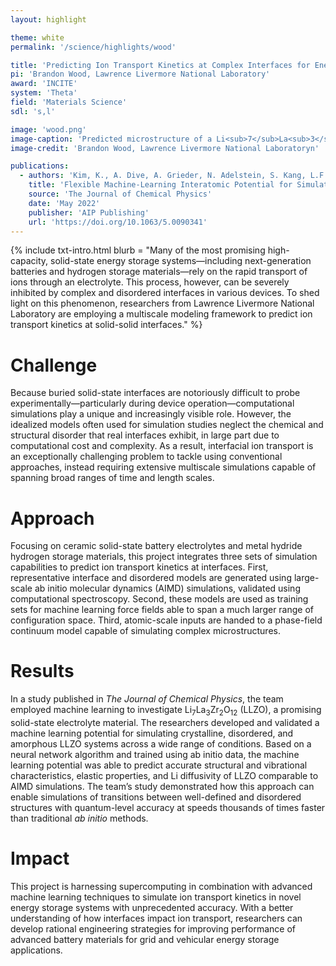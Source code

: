```yaml
---
layout: highlight

theme: white
permalink: '/science/highlights/wood'

title: 'Predicting Ion Transport Kinetics at Complex Interfaces for Energy Storage'
pi: 'Brandon Wood, Lawrence Livermore National Laboratory'
award: 'INCITE'
system: 'Theta'
field: 'Materials Science'
sdl: 's,l'

image: 'wood.png' 
image-caption: 'Predicted microstructure of a Li<sub>7</sub>La<sub>3</sub>Zr<sub>2</sub>O<sub>12</sub> solid-state battery electrolyte showing diverse orientations of individually colored grains. The foreground image shows an atomic-scale representation of a disordered boundary region where lithium ions tend to congregate and limit battery performance.'
image-credit: 'Brandon Wood, Lawrence Livermore National Laboratoryn'

publications:
  - authors: 'Kim, K., A. Dive, A. Grieder, N. Adelstein, S. Kang, L.F. Wan, and B.C. Wood. '
    title: 'Flexible Machine-Learning Interatomic Potential for Simulating Structural Disordering Behavior of Li<sub>7</sub>La<sub>3</sub>Zr<sub>2</sub>O<sub>12</sub Solid Electrolytes.'
    source: 'The Journal of Chemical Physics'
    date: 'May 2022'
    publisher: 'AIP Publishing'
    url: 'https://doi.org/10.1063/5.0090341'
---
```




{% include txt-intro.html 
    blurb = "Many of the most promising high-capacity, solid-state energy storage systems—including next-generation batteries and hydrogen storage materials—rely on the rapid transport of ions through an electrolyte. This process, however, can be severely inhibited by complex and disordered interfaces in various devices. To shed light on this phenomenon, researchers from Lawrence Livermore National Laboratory are employing a multiscale modeling framework to predict ion transport kinetics at solid-solid interfaces."
%}



# Challenge

Because buried solid-state interfaces are notoriously difficult to probe experimentally—particularly during device operation—computational simulations play a unique and increasingly visible role. However, the idealized models often used for simulation studies neglect the chemical and structural disorder that real interfaces exhibit, in large part due to computational cost and complexity. As a result, interfacial ion transport is an exceptionally challenging problem to tackle using conventional approaches, instead requiring extensive multiscale simulations capable of spanning broad ranges of time and length scales.



# Approach

Focusing on ceramic solid-state battery electrolytes and metal hydride hydrogen storage materials, this project integrates three sets of simulation capabilities to predict ion transport kinetics at interfaces. First, representative interface and disordered models are generated using large-scale ab initio molecular dynamics (AIMD) simulations, validated using computational spectroscopy. Second, these models are used as training sets for machine learning force fields able to span a much larger range of configuration space. Third, atomic-scale inputs are handed to a phase-field continuum model capable of simulating complex microstructures.



# Results

In a study published in *The Journal of Chemical Physics*, the team employed machine learning to investigate Li<sub>7</sub>La<sub>3</sub>Zr<sub>2</sub>O<sub>12</sub>  (LLZO), a promising solid-state electrolyte material. The researchers developed and validated a machine learning potential for simulating crystalline, disordered, and amorphous LLZO systems across a wide range of conditions. Based on a neural network algorithm and trained using ab initio data, the machine learning potential was able to predict accurate structural and vibrational characteristics, elastic properties, and Li diffusivity of LLZO comparable to AIMD simulations. The team’s study demonstrated how this approach can enable simulations of transitions between well-defined and disordered structures with quantum-level accuracy at speeds thousands of times faster than traditional *ab initio* methods.



# Impact

This project is harnessing supercomputing in combination with advanced machine learning techniques to simulate ion transport kinetics in novel energy storage systems with unprecedented accuracy. With a better understanding of how interfaces impact ion transport, researchers can develop rational engineering strategies for improving performance of advanced battery materials for grid and vehicular energy storage applications.
